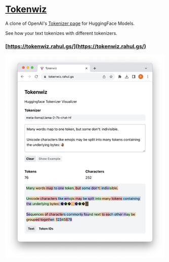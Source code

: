 # [Tokenwiz](https://tokenwiz.rahul.gs/)

A clone of OpenAI's [Tokenizer page](https://platform.openai.com/tokenizer) for HuggingFace Models.

See how your text tokenizes with different tokenizers.

### [https://tokenwiz.rahul.gs/](https://tokenwiz.rahul.gs/)

![Picture](/pic.png)
